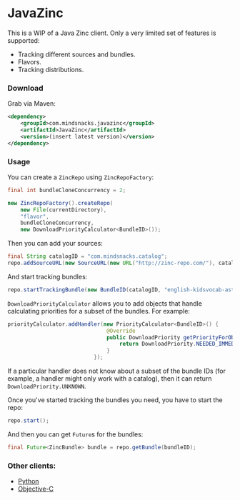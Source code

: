 JavaZinc
========

This is a WIP of a Java Zinc client.
Only a very limited set of features is supported:

  - Tracking different sources and bundles.
  - Flavors.
  - Tracking distributions.

### Download

Grab via Maven:

```xml
<dependency>
    <groupId>com.mindsnacks.javazinc</groupId>
    <artifactId>JavaZinc</artifactId>
    <version>(insert latest version)</version>
</dependency>
```

### Usage
You can create a ```ZincRepo``` using ```ZincRepoFactory```:
```java
final int bundleCloneConcurrency = 2;

new ZincRepoFactory().createRepo(
    new File(currentDirectory),
    "flavor",
    bundleCloneConcurrency,
    new DownloadPriorityCalculator<BundleID>());
```

Then you can add your sources:
```java
final String catalogID = "com.mindsnacks.catalog";
repo.addSourceURL(new SourceURL(new URL("http://zinc-repo.com/"), catalogID));
```

And start tracking bundles:
```java
repo.startTrackingBundle(new BundleID(catalogID, "english-kidsvocab-astronomy"), "master");
```

```DownloadPriorityCalculator``` allows you to add objects that handle calculating priorities for a subset of the bundles.
For example:
```java
priorityCalculator.addHandler(new PriorityCalculator<BundleID>() {
                               @Override
                               public DownloadPriority getPriorityForObject(final BundleID bundleID) {
                                   return DownloadPriority.NEEDED_IMMEDIATELY;
                               }
                           });
```

If a particular handler does not know about a subset of the bundle IDs (for example, a handler might only work with a catalog), then it can return ```DownloadPriority.UNKNOWN```.

Once you've started tracking the bundles you need, you have to start the repo:
```java
repo.start();
```

And then you can get ```Future```s for the bundles:
```java
final Future<ZincBundle> bundle = repo.getBundle(bundleID);
```

### Other clients:
  - [Python](https://github.com/mindsnacks/Zinc)
  - [Objective-C](https://github.com/mindsnacks/Zinc-ObjC/)

